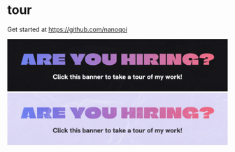 # tour
Get started at https://github.com/nanoqoi


![Are you hiring?](https://github.com/nanoqoi/tour/blob/main/are-you-hiring-dark.png?raw=true#gh-dark-mode-only)
![Are you hiring?](https://github.com/nanoqoi/tour/blob/main/are-you-hiring-light.png?raw=true#gh-light-mode-only)
